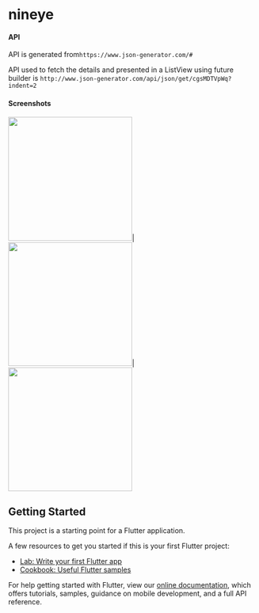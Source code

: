 # nineye

#### API

API is generated from`https://www.json-generator.com/#`

API used to fetch the details and presented in a ListView using future builder is `http://www.json-generator.com/api/json/get/cgsMDTVpWq?indent=2`

#### Screenshots

<img src="screenshots/1.jpg" width="250">|<img src="screenshots/2.jpg" width="250">| 
<img src="screenshots/3.jpg" width="250">






## Getting Started

This project is a starting point for a Flutter application.

A few resources to get you started if this is your first Flutter project:

- [Lab: Write your first Flutter app](https://flutter.dev/docs/get-started/codelab)
- [Cookbook: Useful Flutter samples](https://flutter.dev/docs/cookbook)

For help getting started with Flutter, view our
[online documentation](https://flutter.dev/docs), which offers tutorials,
samples, guidance on mobile development, and a full API reference.
